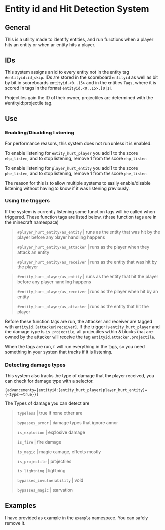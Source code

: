 # Entity id and Hit Detection System

## General 
This is a utility made to identify entities, and run functions when a player hits an entity or when an entity hits a player.

## IDs
This system assigns an id to every entity not in the entity tag `#entityid:id_skip`. IDs are stored in the scoreboard `entityid` as well as bit by bit in scoreboards `entityid.<0..15>` and in the entities `Tags`, where it is scored in tags in the format `entityid.<0..15>.[0|1]`. 

Projectiles gain the ID of their owner, projectiles are determined with the #entityid:projectile tag. 

## Use

### Enabling/Disabling listening
For performance reasons, this system does not run unless it is enabled. 

To enable listening for `entity_hurt_player` you add 1 to the score `ehp_listen`, and to stop listening, remove 1 from the score `ehp_listen`

To enable listening for `player_hurt_entity` you add 1 to the score `phe_listen`, and to stop listening, remove 1 from the score `phe_listen`

The reason for this is to allow multiple systems to easily enable/disable listening without having to know if it was listening previously. 

### Using the triggers
If the system is currently listening some function tags will be called when triggered. These function tags are listed below. (these function tags are in the minecraft namespace)

> `#player_hurt_entity/as_entity`	| runs as the entity that was hit by the player before any player handling happens
>
> `#player_hurt_entity/as_attacker`	| runs as the player when they attack an entity
>
> `#player_hurt_entity/as_receiver`	| runs as the entity that was hit by the player

> `#entity_hurt_player/as_entity`	| runs as the entity that hit the player before any player handling happens
>
> `#entity_hurt_player/as_receiver`	| runs as the player when hit by an entity
>
> `#entity_hurt_player/as_attacker`	| runs as the entity that hit the player

Before these function tags are run, the attacker and receiver are tagged with `entityid.[attacker|receiver]`. If the trigger is `entity_hurt_player` and the damage type is `is_projectile`, all projectiles within 8 blocks that are owned by the attacker will receive the tag `entityid.attacker.projectile`.

When the tags are run, it will run everything in the tags, so you need something in your system that tracks if it is listening.

### Detecting damage types

This system also tracks the type of damage that the player received, you can check for damage type with a selector.

`[advancements={entityid:[entity_hurt_player|player_hurt_entity]={<type>=true}}]`

The Types of damage you can detect are 

> `typeless` | true if none other are
>
> `bypasses_armor` | damage types that ignore armor
>
> `is_explosion` | explosive damage
>
> `is_fire` | fire damage
>
> `is_magic` | magic damage, effects mostly
>
> `is_projectile` | projectiles 
>
> `is_lightning` | lightning
>
> `bypasses_invulnerability` | void
>
> `bypasses_magic` | starvation

## Examples
I have provided as example in the `example` namespace. You can safely remove it. 

